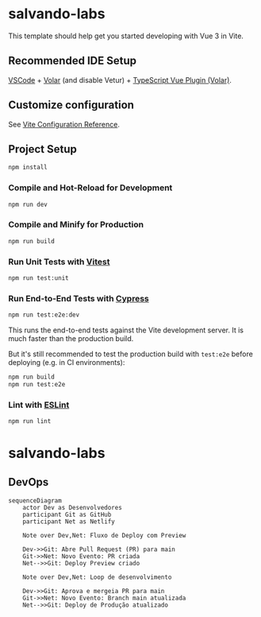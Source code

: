 # salvando-labs

This template should help get you started developing with Vue 3 in Vite.

## Recommended IDE Setup

[VSCode](https://code.visualstudio.com/) + [Volar](https://marketplace.visualstudio.com/items?itemName=Vue.volar) (and disable Vetur) + [TypeScript Vue Plugin (Volar)](https://marketplace.visualstudio.com/items?itemName=Vue.vscode-typescript-vue-plugin).

## Customize configuration

See [Vite Configuration Reference](https://vitejs.dev/config/).

## Project Setup

```sh
npm install
```

### Compile and Hot-Reload for Development

```sh
npm run dev
```

### Compile and Minify for Production

```sh
npm run build
```

### Run Unit Tests with [Vitest](https://vitest.dev/)

```sh
npm run test:unit
```

### Run End-to-End Tests with [Cypress](https://www.cypress.io/)

```sh
npm run test:e2e:dev
```

This runs the end-to-end tests against the Vite development server.
It is much faster than the production build.

But it's still recommended to test the production build with `test:e2e` before deploying (e.g. in CI environments):

```sh
npm run build
npm run test:e2e
```

### Lint with [ESLint](https://eslint.org/)

```sh
npm run lint
```
# salvando-labs

## DevOps

```mermaid
sequenceDiagram
    actor Dev as Desenvolvedores
    participant Git as GitHub
    participant Net as Netlify

    Note over Dev,Net: Fluxo de Deploy com Preview

    Dev->>Git: Abre Pull Request (PR) para main
    Git->>Net: Novo Evento: PR criada
    Net-->>Git: Deploy Preview criado
    
    Note over Dev,Net: Loop de desenvolvimento
    
    Dev->>Git: Aprova e mergeia PR para main
    Git->>Net: Novo Evento: Branch main atualizada
    Net-->>Git: Deploy de Produção atualizado
```
